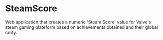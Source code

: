 # SteamScore
Web application that creates a numeric 'Steam Score' value for Valve's steam gaming plateform based on achievements obtained and their global rarity.
